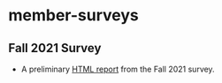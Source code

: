 # member-surveys

## Fall 2021 Survey

- A preliminary [HTML report](https://nittany-amateur-radio-club.github.io/member-surveys/2021-fall-survey.html) from the Fall 2021 survey.